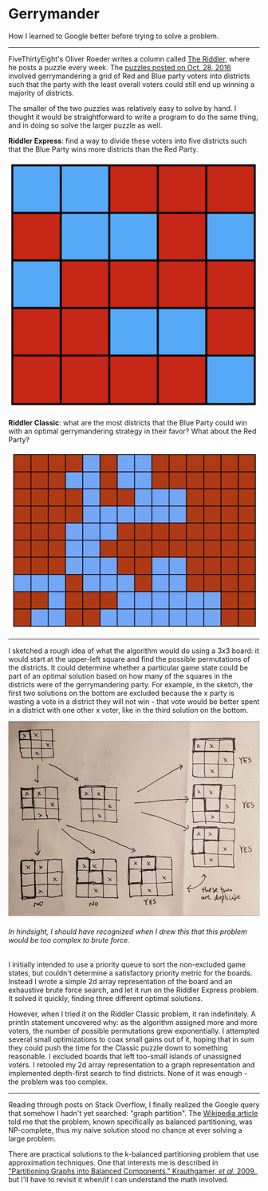 # Gerrymander

How I learned to Google better before trying to solve a problem.

---

FiveThirtyEight's Oliver Roeder writes a column called [The Riddler](http://fivethirtyeight.com/tag/the-riddler/), where he posts a puzzle every week. The [puzzles posted on Oct. 28, 2016](http://fivethirtyeight.com/features/rig-the-election-with-math/) involved gerrymandering a grid of Red and Blue party voters into districts such that the party with the least overall voters could still end up winning a majority of districts.

The smaller of the two puzzles was relatively easy to solve by hand. I thought it would be straightforward to write a program to do the same thing, and in doing so solve the larger puzzle as well.

**Riddler Express**: find a way to divide these voters into five districts such that the Blue Party wins more districts than the Red Party.

![alt text](https://github.com/marshallaf/gerrymander/blob/master/data/express.png "Riddler Express")

**Riddler Classic**: what are the most districts that the Blue Party could win with an optimal gerrymandering strategy in their favor? What about the Red Party?

![alt text](https://github.com/marshallaf/gerrymander/blob/master/data/classic.png "Riddler Classic")

---

I sketched a rough idea of what the algorithm would do using a 3x3 board: it would start at the upper-left square and find the possible permutations of the districts. It could determine whether a particular game state could be part of an optimal solution based on how many of the squares in the districts were of the gerrymandering party. For example, in the sketch, the first two solutions on the bottom are excluded because the x party is wasting a vote in a district they will not win - that vote would be better spent in a district with one other x voter, like in the third solution on the bottom.

![alt text](https://github.com/marshallaf/gerrymander/blob/master/data/sketch.jpg "Sketch of simple problem")

###### In hindsight, I should have recognized when I drew this that this problem would be too complex to brute force.

I initially intended to use a priority queue to sort the non-excluded game states, but couldn't determine a satisfactory priority metric for the boards. Instead I wrote a simple 2d array representation of the board and an exhaustive brute force search, and let it run on the Riddler Express problem. It solved it quickly, finding three different optimal solutions.

However, when I tried it on the Riddler Classic problem, it ran indefinitely. A println statement uncovered why: as the algorithm assigned more and more voters, the number of possible permutations grew exponentially. I attempted several small optimizations to coax small gains out of it, hoping that in sum they could push the time for the Classic puzzle down to something reasonable. I excluded boards that left too-small islands of unassigned voters. I retooled my 2d array representation to a graph representation and implemented depth-first search to find districts. None of it was enough - the problem was too complex.

---

Reading through posts on Stack Overflow, I finally realized the Google query that somehow I hadn't yet searched: "graph partition". The [Wikipedia article](https://en.wikipedia.org/wiki/Graph_partition) told me that the problem, known specifically as balanced partitioning, was NP-complete, thus my naive solution stood no chance at ever solving a large problem.

There are practical solutions to the k-balanced partitioning problem that use approximation techniques. One that interests me is described in ["Partitioning Graphs into Balanced Components." Krauthgamer, *et al.* 2009.](http://www.wisdom.weizmann.ac.il/~robi/papers/KNS-k-partition-SODA09.pdf), but I'll have to revisit it when/if I can understand the math involved.